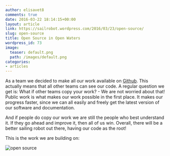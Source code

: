 ```yaml
---
author: elisavet8
comments: true
date: 2016-03-22 18:14:15+00:00
layout: article
link: https://sailrobot.wordpress.com/2016/03/23/open-source/
slug: open-source
title: Open Source in Open Waters
wordpress_id: 73
image:
  teaser: default.png
  path: /images/default.png
categories:
- articles
---
```


As a team we decided to make all our work available on [Github](https://github.com/Maritime-Robotics-Student-Society/sailing-robot). This actually means that all other teams can see our code. A regular question we get is: What if other teams copy your work? - We are not worried about that! Public work is what makes our work possible in the first place. It makes our progress faster, since we can all easily and freely get the latest version of our software and documentation.

And if people do copy our work we are still the people who best understand it. If they go ahead and improve it, then all of us win. Overall, there will be a better sailing robot out there, having our code as the root!

This is the work we are building on:



![open source](https://sailrobot.files.wordpress.com/2016/03/open-source1.png)
